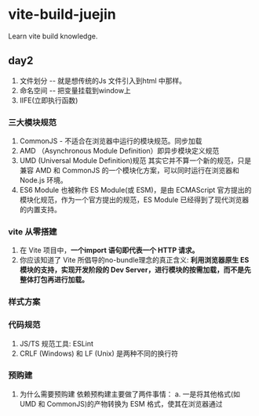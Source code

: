 # vite-build-juejin
Learn vite build knowledge.

## day2 
1. 文件划分 -- 就是想传统的Js 文件引入到html 中那样。
2. 命名空间 -- 把变量挂载到window上
3. IIFE(立即执行函数)

### 三大模块规范 
1. CommonJS  - 不适合在浏览器中运行的模块规范。同步加载
2. AMD （Asynchronous Module Definition）即异步模块定义规范 
3. UMD (Universal Module Definition)规范 其实它并不算一个新的规范，只是兼容 AMD 和 CommonJS 的一个模块化方案，可以同时运行在浏览器和 Node.js 环境。
4. ES6 Module 也被称作 ES Module(或 ESM)，是由 ECMAScript 官方提出的模块化规范，作为一个官方提出的规范，ES Module 已经得到了现代浏览器的内置支持。

### vite 从零搭建
1. 在 Vite 项目中，**一个import 语句即代表一个 HTTP 请求。**
2. 你应该知道了 Vite 所倡导的no-bundle理念的真正含义: **利用浏览器原生 ES 模块的支持，实现开发阶段的 Dev Server，进行模块的按需加载，而不是先整体打包再进行加载。**


### 样式方案

### 代码规范
1. JS/TS 规范工具: ESLint
2. CRLF (Windows) 和 LF (Unix) 是两种不同的换行符

### 预购建
1. 为什么需要预购建
    依赖预构建主要做了两件事情：
        a. 一是将其他格式(如 UMD 和 CommonJS)的产物转换为 ESM 格式，使其在浏览器通过 <script type="module"><script>的方式正常加载。
        b. 二是打包第三方库的代码，将各个第三方库分散的文件合并到一起，减少 HTTP 请求数量，避免页面加载性能劣化
        